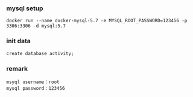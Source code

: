 ### mysql setup
```shell
docker run --name docker-mysql-5.7 -e MYSQL_ROOT_PASSWORD=123456 -p 3306:3306 -d mysql:5.7
```



### init data

```
create database activity;

```
### remark
```
msyql username：root
mysql password：123456
```

